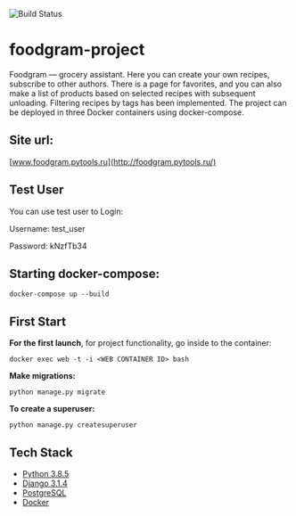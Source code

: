 ![Build Status](https://github.com/Irina-Nazarova/foodgram-project/workflows/foodgram-app%20workflow/badge.svg)

# foodgram-project

Foodgram — grocery assistant. Here you can create your own recipes, subscribe to other authors. There is a page for favorites, and you can also make a list of products based on selected recipes with subsequent unloading. Filtering recipes by tags has been implemented. The project can be deployed in three Docker containers using docker-compose.

## Site url:

[www.foodgram.pytools.ru](http://foodgram.pytools.ru/)

## Test User

You can use test user to Login:

Username: test_user

Password: kNzfTb34


## Starting docker-compose:
```
docker-compose up --build
```
## First Start
**For the first launch**, for project functionality, go inside to the container:
```
docker exec web -t -i <WEB CONTAINER ID> bash
```
**Make migrations:**
```
python manage.py migrate
```
**To create a superuser:**
```
python manage.py createsuperuser
```


## Tech Stack
* [Python 3.8.5](https://www.python.org/)
* [Django 3.1.4](https://www.djangoproject.com/)
* [PostgreSQL](https://www.postgresql.org/)
* [Docker](https://www.docker.com/)
